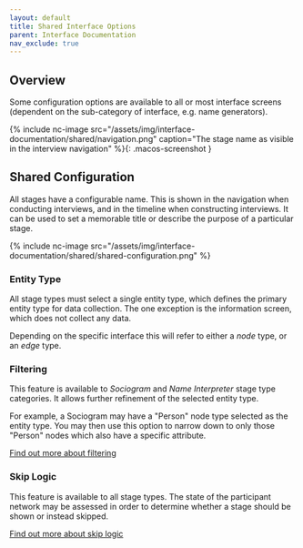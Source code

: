 ```yaml
---
layout: default
title: Shared Interface Options
parent: Interface Documentation
nav_exclude: true
---
```

## Overview

Some configuration options are available to all or most interface screens (dependent on the sub-category of interface, e.g. name generators).

{% include nc-image src="/assets/img/interface-documentation/shared/navigation.png" caption="The stage name as visible in the interview navigation" %}{: .macos-screenshot }

## Shared Configuration

All stages have a configurable name. This is shown in the navigation when conducting interviews, and in the timeline when constructing interviews. It can be used to set a memorable title or describe the purpose of a particular stage.

{% include nc-image src="/assets/img/interface-documentation/shared/shared-configuration.png" %}

### Entity Type

All stage types must select a single entity type, which defines the primary entity type for data collection. The one exception is the information screen, which does not collect any data.

Depending on the specific interface this will refer to either a *node* type, or an *edge* type.

### Filtering

This feature is available to *Sociogram* and *Name Interpreter* stage type categories. It allows further refinement of the selected entity type.

For example, a Sociogram may have a "Person" node type selected as the entity type. You may then use this option to narrow down to only those "Person" nodes which also have a specific attribute.

[Find out more about filtering](../key-concepts/filtering.md)

### Skip Logic

This feature is available to all stage types. The state of the participant network may be assessed in order to determine whether a stage should be shown or instead skipped.

[Find out more about skip logic](../key-concepts/skip-logic.md)